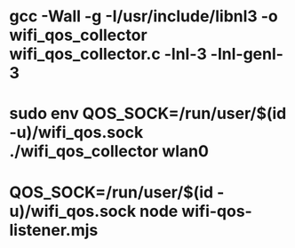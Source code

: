 # gcc -Wall -g -I/usr/include/libnl3 -o wifi_qos_collector wifi_qos_collector.c -lnl-3 -lnl-genl-3
# sudo env QOS_SOCK=/run/user/$(id -u)/wifi_qos.sock ./wifi_qos_collector wlan0
# QOS_SOCK=/run/user/$(id -u)/wifi_qos.sock node wifi-qos-listener.mjs
